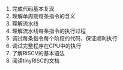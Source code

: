 1. 完成代码基本复现
2. 理解单周期每条指令的含义
3. 理解流水线
4. 理解流水线每条指令的执行过程
5. 调试每条指令每个阶段的代码，保证顺利执行
6. 调试完整程序在CPU中的执行
7. 了解RISCV的基本语法
8. 阅读tinyRISC的文档